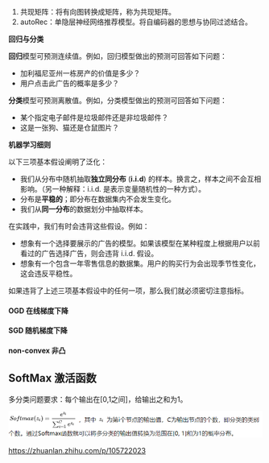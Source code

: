 1. 共现矩阵：将有向图转换成矩阵，称为共现矩阵。
2. autoRec：单隐层神经网络推荐模型。将自编码器的思想与协同过滤结合。

**回归与分类**

**回归**模型可预测连续值。例如，回归模型做出的预测可回答如下问题：

- 加利福尼亚州一栋房产的价值是多少？
- 用户点击此广告的概率是多少？

**分类**模型可预测离散值。例如，分类模型做出的预测可回答如下问题：

- 某个指定电子邮件是垃圾邮件还是非垃圾邮件？
- 这是一张狗、猫还是仓鼠图片？



**机器学习细则**

以下三项基本假设阐明了泛化：

- 我们从分布中随机抽取**独立同分布** (**i.i.d**) 的样本。换言之，样本之间不会互相影响。（另一种解释：i.i.d. 是表示变量随机性的一种方式）。
- 分布是**平稳的**；即分布在数据集内不会发生变化。
- 我们从**同一分布**的数据划分中抽取样本。

在实践中，我们有时会违背这些假设。例如：

- 想象有一个选择要展示的广告的模型。如果该模型在某种程度上根据用户以前看过的广告选择广告，则会违背 i.i.d. 假设。
- 想象有一个包含一年零售信息的数据集。用户的购买行为会出现季节性变化，这会违反平稳性。

如果违背了上述三项基本假设中的任何一项，那么我们就必须密切注意指标。



#### OGD 在线梯度下降

#### SGD 随机梯度下降

#### non-convex 非凸



## SoftMax 激活函数

多分类问题要求：每个输出在[0,1之间]，给输出之和为1。

<img src="../img/image-20210711191227984.png" alt="image-20210711191227984" style="zoom:80%;" />

https://zhuanlan.zhihu.com/p/105722023

